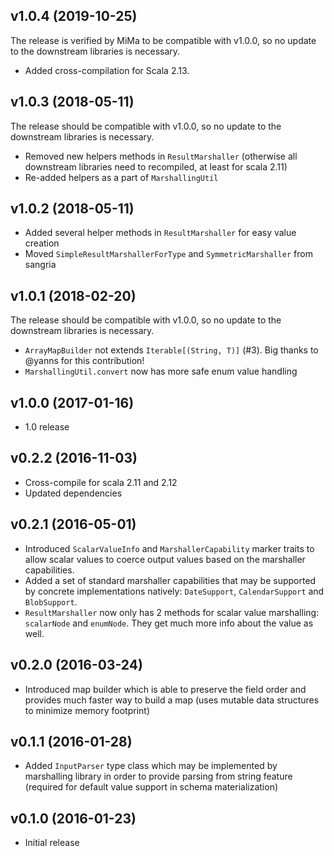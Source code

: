## v1.0.4 (2019-10-25)

The release is verified by MiMa to be compatible with v1.0.0, so no update to the downstream libraries is necessary.

* Added cross-compilation for Scala 2.13.

## v1.0.3 (2018-05-11)

The release should be compatible with v1.0.0, so no update to the downstream libraries is necessary. 

* Removed new helpers methods in `ResultMarshaller` (otherwise all downstream libraries need to recompiled, at least for scala 2.11)
* Re-added helpers as a part of `MarshallingUtil` 

## v1.0.2 (2018-05-11) 

* Added several helper methods in `ResultMarshaller` for easy value creation 
* Moved `SimpleResultMarshallerForType` and `SymmetricMarshaller` from sangria

## v1.0.1 (2018-02-20)

The release should be compatible with v1.0.0, so no update to the downstream libraries is necessary. 

* `ArrayMapBuilder` not extends `Iterable[(String, T)]` (#3). Big thanks to @yanns for this contribution! 
* `MarshallingUtil.convert` now has more safe enum value handling

## v1.0.0 (2017-01-16)

* 1.0 release

## v0.2.2 (2016-11-03)

* Cross-compile for scala 2.11 and 2.12
* Updated dependencies

## v0.2.1 (2016-05-01)

* Introduced `ScalarValueInfo` and `MarshallerCapability` marker traits to allow scalar values to coerce output values based on the marshaller capabilities.
* Added a set of standard marshaller capabilities that may be supported by concrete implementations natively: `DateSupport`, `CalendarSupport` and `BlobSupport`.   
* `ResultMarshaller` now only has 2 methods for scalar value marshalling: `scalarNode` and `enumNode`. They get much more info about the value as well.

## v0.2.0 (2016-03-24)

* Introduced map builder which is able to preserve the field order and provides much faster way to build a 
  map (uses mutable data structures to minimize memory footprint)

## v0.1.1 (2016-01-28)

* Added `InputParser` type class which may be implemented by marshalling library in order to provide parsing from string feature 
  (required for default value support in schema materialization)

## v0.1.0 (2016-01-23)

* Initial release
